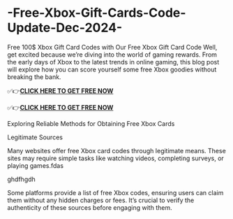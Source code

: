 # -Free-Xbox-Gift-Cards-Code-Update-Dec-2024-

Free 100$ Xbox Gift Card Codes with Our Free Xbox Gift Card Code Well, get excited because we’re diving into the world of gaming rewards. From the early days of Xbox to the latest trends in online gaming, this blog post will explore how you can score yourself some free Xbox goodies without breaking the bank.

✅👉**[CLICK HERE TO GET FREE NOW](https://toree.xyz/all-gift-card/)**

✅👉**[CLICK HERE TO GET FREE NOW](https://toree.xyz/all-gift-card/)**

Exploring Reliable Methods for Obtaining Free Xbox Cards

Legitimate Sources

Many websites offer free Xbox card codes through legitimate means. These sites may require simple tasks like watching videos, completing surveys, or playing games.fdas

ghdfhgdh

Some platforms provide a list of free Xbox codes, ensuring users can claim them without any hidden charges or fees. It’s crucial to verify the authenticity of these sources before engaging with them.
